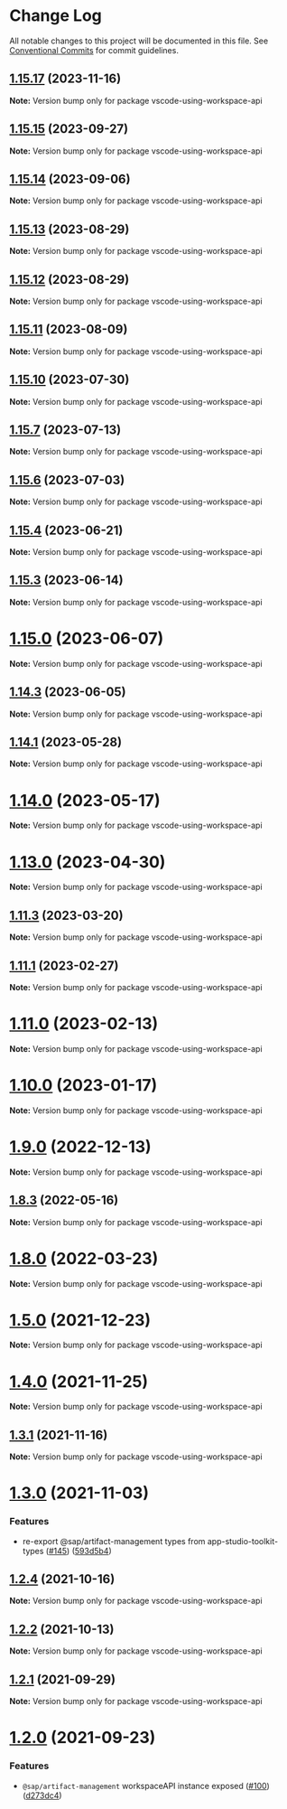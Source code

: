 # Change Log

All notable changes to this project will be documented in this file.
See [Conventional Commits](https://conventionalcommits.org) for commit guidelines.

## [1.15.17](https://github.com/SAP/app-studio-toolkit/compare/v1.15.16...v1.15.17) (2023-11-16)

**Note:** Version bump only for package vscode-using-workspace-api

## [1.15.15](https://github.com/SAP/app-studio-toolkit/compare/v1.15.14...v1.15.15) (2023-09-27)

**Note:** Version bump only for package vscode-using-workspace-api

## [1.15.14](https://github.com/SAP/app-studio-toolkit/compare/v1.15.13...v1.15.14) (2023-09-06)

**Note:** Version bump only for package vscode-using-workspace-api

## [1.15.13](https://github.com/SAP/app-studio-toolkit/compare/v1.15.12...v1.15.13) (2023-08-29)

**Note:** Version bump only for package vscode-using-workspace-api

## [1.15.12](https://github.com/SAP/app-studio-toolkit/compare/v1.15.11...v1.15.12) (2023-08-29)

**Note:** Version bump only for package vscode-using-workspace-api

## [1.15.11](https://github.com/SAP/app-studio-toolkit/compare/v1.15.10...v1.15.11) (2023-08-09)

**Note:** Version bump only for package vscode-using-workspace-api

## [1.15.10](https://github.com/SAP/app-studio-toolkit/compare/v1.15.9...v1.15.10) (2023-07-30)

**Note:** Version bump only for package vscode-using-workspace-api

## [1.15.7](https://github.com/SAP/app-studio-toolkit/compare/v1.15.6...v1.15.7) (2023-07-13)

**Note:** Version bump only for package vscode-using-workspace-api

## [1.15.6](https://github.com/SAP/app-studio-toolkit/compare/v1.15.5...v1.15.6) (2023-07-03)

**Note:** Version bump only for package vscode-using-workspace-api

## [1.15.4](https://github.com/SAP/app-studio-toolkit/compare/v1.15.3...v1.15.4) (2023-06-21)

**Note:** Version bump only for package vscode-using-workspace-api

## [1.15.3](https://github.com/SAP/app-studio-toolkit/compare/v1.15.2...v1.15.3) (2023-06-14)

**Note:** Version bump only for package vscode-using-workspace-api

# [1.15.0](https://github.com/SAP/app-studio-toolkit/compare/v1.14.3...v1.15.0) (2023-06-07)

**Note:** Version bump only for package vscode-using-workspace-api

## [1.14.3](https://github.com/SAP/app-studio-toolkit/compare/v1.14.2...v1.14.3) (2023-06-05)

**Note:** Version bump only for package vscode-using-workspace-api

## [1.14.1](https://github.com/SAP/app-studio-toolkit/compare/v1.14.0...v1.14.1) (2023-05-28)

**Note:** Version bump only for package vscode-using-workspace-api

# [1.14.0](https://github.com/SAP/app-studio-toolkit/compare/v1.13.2...v1.14.0) (2023-05-17)

**Note:** Version bump only for package vscode-using-workspace-api

# [1.13.0](https://github.com/SAP/app-studio-toolkit/compare/v1.12.1...v1.13.0) (2023-04-30)

**Note:** Version bump only for package vscode-using-workspace-api

## [1.11.3](https://github.com/SAP/app-studio-toolkit/compare/v1.11.2...v1.11.3) (2023-03-20)

**Note:** Version bump only for package vscode-using-workspace-api

## [1.11.1](https://github.com/SAP/app-studio-toolkit/compare/v1.11.0...v1.11.1) (2023-02-27)

**Note:** Version bump only for package vscode-using-workspace-api

# [1.11.0](https://github.com/SAP/app-studio-toolkit/compare/v1.10.2...v1.11.0) (2023-02-13)

**Note:** Version bump only for package vscode-using-workspace-api

# [1.10.0](https://github.com/SAP/app-studio-toolkit/compare/v1.9.0...v1.10.0) (2023-01-17)

**Note:** Version bump only for package vscode-using-workspace-api

# [1.9.0](https://github.com/SAP/app-studio-toolkit/compare/v1.8.6...v1.9.0) (2022-12-13)

**Note:** Version bump only for package vscode-using-workspace-api

## [1.8.3](https://github.com/SAP/app-studio-toolkit/compare/v1.8.1...v1.8.3) (2022-05-16)

**Note:** Version bump only for package vscode-using-workspace-api

# [1.8.0](https://github.com/SAP/app-studio-toolkit/compare/v1.7.1...v1.8.0) (2022-03-23)

**Note:** Version bump only for package vscode-using-workspace-api

# [1.5.0](https://github.com/SAP/app-studio-toolkit/compare/v1.4.0...v1.5.0) (2021-12-23)

**Note:** Version bump only for package vscode-using-workspace-api

# [1.4.0](https://github.com/SAP/app-studio-toolkit/compare/v1.3.2...v1.4.0) (2021-11-25)

**Note:** Version bump only for package vscode-using-workspace-api

## [1.3.1](https://github.com/SAP/app-studio-toolkit/compare/v1.3.0...v1.3.1) (2021-11-16)

**Note:** Version bump only for package vscode-using-workspace-api

# [1.3.0](https://github.com/SAP/app-studio-toolkit/compare/v1.2.4...v1.3.0) (2021-11-03)

### Features

- re-export @sap/artifact-management types from app-studio-toolkit-types ([#145](https://github.com/SAP/app-studio-toolkit/issues/145)) ([593d5b4](https://github.com/SAP/app-studio-toolkit/commit/593d5b4872d2cee483c4b7d37b835bdecb8cd404))

## [1.2.4](https://github.com/SAP/app-studio-toolkit/compare/v1.2.3...v1.2.4) (2021-10-16)

**Note:** Version bump only for package vscode-using-workspace-api

## [1.2.2](https://github.com/SAP/app-studio-toolkit/compare/v1.2.1...v1.2.2) (2021-10-13)

**Note:** Version bump only for package vscode-using-workspace-api

## [1.2.1](https://github.com/SAP/app-studio-toolkit/compare/v1.2.0...v1.2.1) (2021-09-29)

**Note:** Version bump only for package vscode-using-workspace-api

# [1.2.0](https://github.com/SAP/app-studio-toolkit/compare/v1.1.0...v1.2.0) (2021-09-23)

### Features

- `@sap/artifact-management` workspaceAPI instance exposed ([#100](https://github.com/SAP/app-studio-toolkit/issues/100)) ([d273dc4](https://github.com/SAP/app-studio-toolkit/commit/d273dc43112549f18cead1a26bbc4bdaaedc8fd4))
